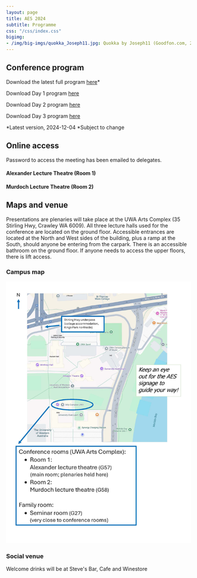 ```yaml
---
layout: page
title: AES 2024
subtitle: Programme
css: "/css/index.css"
bigimg:
- /img/big-imgs/quokka_Joseph11.jpg: Quokka by Joseph11 (Goodfon.com, 2023)
---
```




## Conference program

Download the latest full program [here](./docs/2024/2024_AES_Program.pdf)*

Download Day 1 program [here](./docs/2024/2024_AES_Program_Day1.pdf)

Download Day 2 program [here](./docs/2024/2024_AES_Program_Day2.pdf)

Download Day 3 program [here](./docs/2024/2024_AES_Program_Day3.pdf)

<!-- Click [here](./docs/2023/AusEvo23_ScheduleOfEvents.pdf) for the program broken down into multiple pages. -->

*Latest version, 2024-12-04
*Subject to change

## Online access

Password to access the meeting has been emailed to delegates.

#### Alexander Lecture Theatre (Room 1)
<!-- Meeting link Alexander Lecture Theatre -->

#### Murdoch Lecture Theatre (Room 2)
<!-- [Meeting link Murdoch Lecture Theatre]
Meeting ID: 463 449 167 098 -->


<!-- ### Conference Slack
We will be using [Slack](https://join.slack.com/t/ausevo2023/shared_invite/zt-28ryturuo-HZBXfJQlCvloJuQ5FMHHfg) for socialising, discussion and general (non-urgent) communication    
**note: questions during talks will only be taken through zoom (or live)**   -->

## Maps and venue

Presentations are plenaries will take place at the UWA Arts Complex (35 Stirling Hwy, Crawley WA 6009). 
All three lecture halls used for the conference are located on the ground floor. Accessible entrances are located at the North and West sides of the building, plus a ramp at the South, should anyone be entering from the carpark.  There is an accessible bathroom on the ground floor. If anyone needs to access the upper floors, there is lift access.

### Campus map

![](/img/aes2024/UWA_AES_map.jpg)

### Social venue

Welcome drinks will be at Steve's Bar, Cafe and Winestore


<!-- 
### Campus map

![Campus Map](/img/2023_AES_4.png)

### Presentation venue

![Presentation venues](/img/2023_AES_3.png)



### Family Faciilty and ECR Event

![Social venues](/img/2023_AES_1.png) -->
